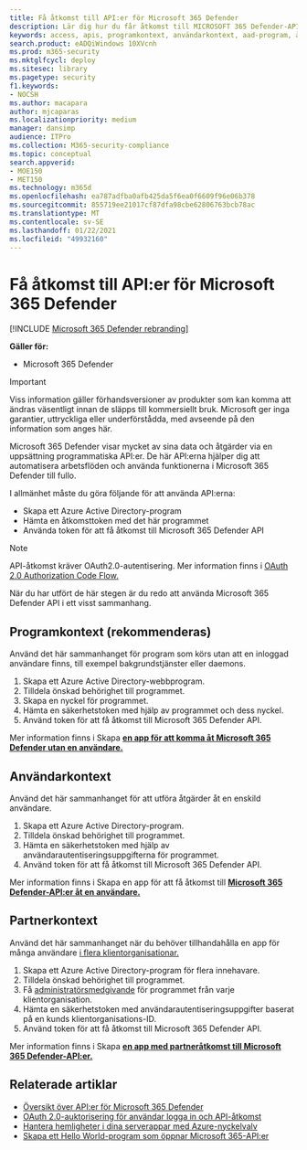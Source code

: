 ```yaml
---
title: Få åtkomst till API:er för Microsoft 365 Defender
description: Lär dig hur du får åtkomst till MICROSOFT 365 Defender-API:er
keywords: access, apis, programkontext, användarkontext, aad-program, åtkomsttoken
search.product: eADQiWindows 10XVcnh
ms.prod: m365-security
ms.mktglfcycl: deploy
ms.sitesec: library
ms.pagetype: security
f1.keywords:
- NOCSH
ms.author: macapara
author: mjcaparas
ms.localizationpriority: medium
manager: dansimp
audience: ITPro
ms.collection: M365-security-compliance
ms.topic: conceptual
search.appverid:
- MOE150
- MET150
ms.technology: m365d
ms.openlocfilehash: ea787adfba0afb425da5f6ea0f6609f96e06b378
ms.sourcegitcommit: 855719ee21017cf87dfa98cbe62806763bcb78ac
ms.translationtype: MT
ms.contentlocale: sv-SE
ms.lasthandoff: 01/22/2021
ms.locfileid: "49932160"
---
```

# <a name="access-the-microsoft-365-defender-apis"></a>Få åtkomst till API:er för Microsoft 365 Defender

[!INCLUDE [Microsoft 365 Defender rebranding](../includes/microsoft-defender.md)]

**Gäller för:**

- Microsoft 365 Defender

> [!IMPORTANT]
> Viss information gäller förhandsversioner av produkter som kan komma att ändras väsentligt innan de släpps till kommersiellt bruk. Microsoft ger inga garantier, uttryckliga eller underförstådda, med avseende på den information som anges här.

Microsoft 365 Defender visar mycket av sina data och åtgärder via en uppsättning programmatiska API:er. De här API:erna hjälper dig att automatisera arbetsflöden och använda funktionerna i Microsoft 365 Defender till fullo.

I allmänhet måste du göra följande för att använda API:erna:

- Skapa ett Azure Active Directory-program
- Hämta en åtkomsttoken med det här programmet
- Använda token för att få åtkomst till Microsoft 365 Defender API

> [!NOTE]
> API-åtkomst kräver OAuth2.0-autentisering. Mer information finns i [OAuth 2.0 Authorization Code Flow.](https://docs.microsoft.com/azure/active-directory/develop/active-directory-v2-protocols-oauth-code)

När du har utfört de här stegen är du redo att använda Microsoft 365 Defender API i ett visst sammanhang.

## <a name="application-context-recommended"></a>Programkontext (rekommenderas)

Använd det här sammanhanget för program som körs utan att en inloggad användare finns, till exempel bakgrundstjänster eller daemons.

1. Skapa ett Azure Active Directory-webbprogram.
2. Tilldela önskad behörighet till programmet.
3. Skapa en nyckel för programmet.
4. Hämta en säkerhetstoken med hjälp av programmet och dess nyckel.
5. Använd token för att få åtkomst till Microsoft 365 Defender API.

Mer information finns i Skapa **[en app för att komma åt Microsoft 365 Defender utan en användare.](api-create-app-web.md)**

## <a name="user-context"></a>Användarkontext

Använd det här sammanhanget för att utföra åtgärder åt en enskild användare.

1. Skapa ett Azure Active Directory-program.
2. Tilldela önskad behörighet till programmet.
3. Hämta en säkerhetstoken med hjälp av användarautentiseringsuppgifterna för programmet.
4. Använd token för att få åtkomst till Microsoft 365 Defender API.

Mer information finns i Skapa en app för att få åtkomst till **[Microsoft 365 Defender-API:er åt en användare.](api-create-app-user-context.md)**

## <a name="partner-context"></a>Partnerkontext

Använd det här sammanhanget när du behöver tillhandahålla en app för många användare [i flera klientorganisationar.](https://docs.microsoft.com/azure/active-directory/develop/single-and-multi-tenant-apps)

1. Skapa ett Azure Active Directory-program för flera innehavare.
2. Tilldela önskad behörighet till programmet.
3. Få [administratörsmedgivande](https://docs.microsoft.com/azure/active-directory/develop/v2-permissions-and-consent#requesting-consent-for-an-entire-tenant) för programmet från varje klientorganisation.
4. Hämta en säkerhetstoken med användarautentiseringsuppgifter baserat på en kunds klientorganisations-ID.
5. Använd token för att få åtkomst till Microsoft 365 Defender API.

Mer information finns i Skapa **[en app med partneråtkomst till Microsoft 365 Defender-API:er.](api-partner-access.md)**

## <a name="related-articles"></a>Relaterade artiklar

- [Översikt över API:er för Microsoft 365 Defender](api-overview.md)
- [OAuth 2.0-auktorisering för användar logga in och API-åtkomst](https://docs.microsoft.com/azure/active-directory/develop/active-directory-v2-protocols-oauth-code)
- [Hantera hemligheter i dina serverappar med Azure-nyckelvalv](https://docs.microsoft.com/learn/modules/manage-secrets-with-azure-key-vault/)
- [Skapa ett Hello World-program som öppnar Microsoft 365-API:er](api-hello-world.md)

